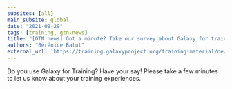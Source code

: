 ```yaml
---
subsites: [all]
main_subsite: global
date: "2021-09-29"
tags: [training, gtn-news]
title: "[GTN news] Got a minute? Take our survey about Galaxy for training and have your say!"
authors: "Bérénice Batut"
external_url: 'https://training.galaxyproject.org/training-material/news/2021/09/29/survey.html'
---
```


Do you use Galaxy for Training? Have your say! Please take a few minutes to let us know about your training experiences.

